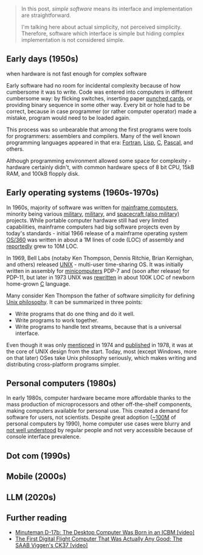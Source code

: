 > In this post, _simple software_ means its interface and implementation are straightforward.
>
> I'm talking here about actual simplicity, not perceived simplicity.
> Therefore, software which interface is simple but hiding complex implementation is not considered simple.

## Early days (1950s)

<quote>when hardware is not fast enough for complex software</quote>

Early software had no room for incidental complexity because of how cumbersome it was to write.
Code was entered into computers in different cumbersome way: by flicking switches, inserting
paper [punched cards](https://en.wikipedia.org/wiki/Punched_card), or providing binary sequence
in some other way. Every bit or hole had to be correct, because in case programmer (or rather computer operator)
made a mistake, program would need to be loaded again.

This process was so unbearable that among the first programs were tools for programmers: assemblers and compilers.
Many of the well known programming languages appeared in that era: [Fortran](https://en.wikipedia.org/wiki/Fortran),
[Lisp](https://en.wikipedia.org/wiki/Lisp_(programming_language)),
[C](https://en.wikipedia.org/wiki/C_(programming_language)),
[Pascal](https://en.wikipedia.org/wiki/Pascal_(programming_language)), and others.

Although programming environment allowed some space for complexity - hardware certainly didn't,
with common hardware specs of 8 bit CPU, 15kB RAM, and 100kB flopply disk.

## Early operating systems (1960s-1970s)

In 1960s, majority of software was written for [mainframe computers](https://en.wikipedia.org/wiki/Mainframe_computer),
minority being various [military](https://en.wikipedia.org/wiki/D-17B),
[military](https://en.wikipedia.org/wiki/Saab_37_Viggen), and
[spacecraft (also military)](https://en.wikipedia.org/wiki/Apollo_Guidance_Computer) projects.
While portable computer hardware still had very limited capabilities, mainframe computers had big software projects
even by today's standards - initial 1966 release of a mainframe operating system
[OS/360](https://en.wikipedia.org/wiki/OS/360_and_successors) was written in about a 1M lines of code (LOC) of assembly
and [reportedly](https://public.dhe.ibm.com/s390/zos/racf/pdf/PPLD_History_of_the_System360_2024_04_24.pdf) grew to
10M LOC.

In 1969, Bell Labs (notaby Ken Thompson, Dennis Ritchie, Brian Kernighan, and others) released
[UNIX](https://people.eecs.berkeley.edu/~brewer/cs262/unix.pdf) - multi-user time-sharing OS.
It was initially written in assembly for [minicomputers](https://en.wikipedia.org/wiki/Minicomputer)
PDP-7 and (soon after release) for PDP-11, but later in 1973 UNIX was
[rewritten](https://www.cs.dartmouth.edu/~doug/reader.pdf) in about 100K LOC of newborn home-grown
[C](https://en.wikipedia.org/wiki/C_(programming_language)) language.

Many consider Ken Thompson the father of software simplicity for defining
[Unix philosophy](https://en.wikipedia.org/wiki/Unix_philosophy). It can be summarized in three points:

  - Write programs that do one thing and do it well.
  - Write programs to work together.
  - Write programs to handle text streams, because that is a universal interface.

Even though it was only [mentioned](https://people.eecs.berkeley.edu/~brewer/cs262/unix.pdf) in 1974 and
[published](http://www.catb.org/~esr/writings/taoup/html/ch01s06.html) in 1978, it was at the core of UNIX design from
the start.
Today, most (except Windows, more on that later) OSes take Unix philosophy seriously, which makes writing and
distributing cross-platform programs simpler.

## Personal computers (1980s)

In early 1980s, computer hardware became more affordable thanks to the mass production of microprocessors and other
off-the-shelf components, making computers available for personal use. This created a demand for software for users,
not scientists. Despite great adoption ([~100M](https://stats.areppim.com/stats/stats_pcxfcst.htm) of personal
computers by 1990), home computer use cases were blurry and
[not well understood](https://www.youtube.com/watch?v=2kut_LCtiNU) by regular people and not very accessible because
of console interface prevalence.

<!-- TODO: OOP mania -->

## Dot com (1990s)

## Mobile (2000s)

## LLM (2020s)

## Further reading

  - [Minuteman D-17b: The Desktop Computer Was Born in an ICBM [video]](https://www.youtube.com/watch?v=MJPnZzZtswc)
  - [The First Digital Flight Computer That Was Actually Any Good: The SAAB Viggen's CK37 [video]](https://www.youtube.com/watch?v=zf6bZBV7EWo)

